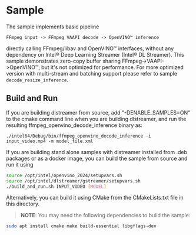 # Sample

The sample implements basic pipeline
```
FFmpeg input -> FFmpeg VAAPI decode -> OpenVINO™ inference
```
directly calling FFmpeg/libav and OpenVINO™ interfaces, without any dependency on Intel® Deep Learning Streamer (Intel® DL Streamer).
This sample demonstrates zero-copy buffer sharing FFmpeg->VAAPI->OpenVINO™, but it's not
optimized for performance. For more optimized version with multi-stream and batching support
please refer to sample `decode_resize_inference`.

## Build and Run

If you are building dlstreamer from source, add "-DENABLE_SAMPLES=ON" to the cmake command line when you are building dlstreamer, and run the resulting ffmpeg_openvino_decode_inference binary as:

```
./intel64/Debug/bin/ffmpeg_openvino_decode_inference -i input_video.mp4 -m model_file.xml
```

If you are building stand alone samples with dlstreamer installed from .deb packages or as a docker image, you can build the sample from source and run it using

```sh
source /opt/intel/openvino_2024/setupvars.sh
source /opt/intel/dlstreamer/gstreamer/setupvars.sh
./build_and_run.sh INPUT_VIDEO [MODEL]
```

Alternatively, you can build it using CMake from the CMakeLists.txt file in this directory.

> **NOTE**: You may need the following dependencies to build the sample:
```sh
sudo apt install cmake make build-essential libgflags-dev
```